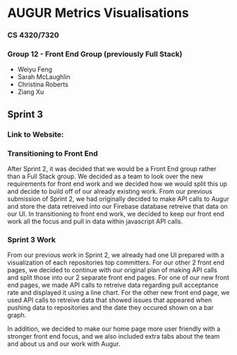 # AUGUR Metrics Visualisations

### CS 4320/7320

### Group 12 - Front End Group (previously Full Stack)

- Weiyu Feng
- Sarah McLaughlin
- Christina Roberts
- Ziang Xu

## Sprint 3
### Link to Website:


### Transitioning to Front End
After Sprint 2, it was decided that we would be a Front End group rather than a Full Stack group. We decided as a team to look over the new requirements for front end work and we decided how we would split this up and decide to build off of our already existing work. From our previous submission of Sprint 2, we had originally decided to make API calls to Augur and store the data retreived into our Firebase database retreive that data on our UI. In transitioning to front end work, we decided to keep our front end work all the focus and pull in data within javascript API calls.

### Sprint 3 Work
From our previous work in Sprint 2, we already had one UI prepared with a visualization of each repositories top committers. For our other 2 front end pages, we decided to continue with our original plan of making API calls and split those into our 2 separate front end pages. For one of our new front end pages, we made API calls to retreive data regarding pull acceptance rate and displayed it using a line chart. For the other new front end page, we used API calls to retreive data that showed issues that appeared when pushing data to repositories and the date they occured shown on a bar graph.

In addition, we decided to make our home page more user friendly with a stronger front end focus, and we also included extra tabs about the team and about us and our work with Augur.
